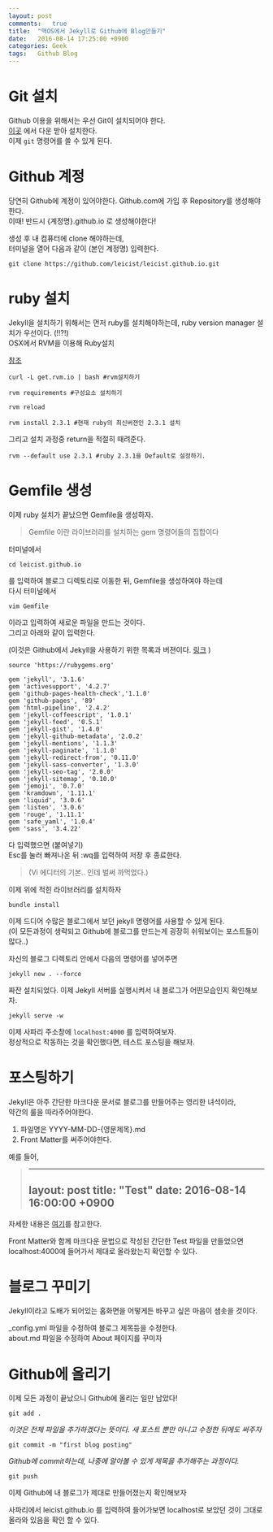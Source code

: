 ```yaml
---
layout:	post
comments:	true
title:	"맥OS에서 Jekyll로 Github에 Blog만들기"
date:	2016-08-14 17:25:00 +0900
categories:	Geek
tags:	Github Blog
---
```



# Git 설치
Github 이용을 위해서는 우선 Git이 설치되어야 한다.  
[이곳](https://git-scm.com/download/mac) 에서 다운 받아 설치한다.  
이제 `git` 명령어를 쓸 수 있게 된다.


  
# Github 계정
당연히 Github에 계정이 있어야한다. Github.com에 가입 후 Repository를 생성해야한다.  
이때! 반드시 {계정명}.github.io 로 생성해야한다!


생성 후 내 컴퓨터에 clone 해야하는데,  
터미널을 열어 다음과 같이 (본인 계정명) 입력한다.

	git clone https://github.com/leicist/leicist.github.io.git


  
# ruby 설치
Jekyll을 설치하기 위해서는 먼저 ruby를 설치해야하는데, ruby version manager 설치가 우선이다. (!!?!)  
OSX에서 RVM을 이용해 Ruby설치

[참조](blog.grotesq.com/post/263)


	curl -L get.rvm.io | bash #rvm설치하기
	
	rvm requirements #구성요소 설치하기

	rvm reload

	rvm install 2.3.1 #현재 ruby의 최신버젼인 2.3.1 설치



그리고 설치 과정중 return을 적절히 때려준다.

	rvm --default use 2.3.1 #ruby 2.3.1을 Default로 설정하기.

  
# Gemfile 생성
이제 ruby 설치가 끝났으면 Gemfile을 생성하자.

>Gemfile 이란 라이브러리를 설치하는 gem 명령어들의 집합이다

터미널에서 

	cd leicist.github.io

를 입력하여 블로그 디렉토리로 이동한 뒤, Gemfile을 생성하여야 하는데  
다시 터미널에서

	vim Gemfile

이라고 입력하여 새로운 파일을 만드는 것이다.  
그리고 아래와 같이 입력한다.

(이것은 Github에서 Jekyll을 사용하기 위한 목록과 버젼이다. [링크](https://pages.github.com/versions/) )



	source 'https://rubygems.org'

	gem 'jekyll', '3.1.6'
	gem 'activesupport', '4.2.7'
	gem 'github-pages-health-check','1.1.0' 
	gem 'github-pages', '89'
	gem 'html-pipeline', '2.4.2'
	gem 'jekyll-coffeescript', '1.0.1'
	gem 'jekyll-feed', '0.5.1'
	gem 'jekyll-gist', '1.4.0'
	gem 'jekyll-github-metadata', '2.0.2'
	gem 'jekyll-mentions', '1.1.3'
	gem 'jekyll-paginate', '1.1.0'
	gem 'jekyll-redirect-from', '0.11.0'
	gem 'jekyll-sass-converter', '1.3.0'
	gem 'jekyll-seo-tag', '2.0.0'
	gem 'jekyll-sitemap', '0.10.0'
	gem 'jemoji', '0.7.0'
	gem 'kramdown', '1.11.1'
	gem 'liquid', '3.0.6'
	gem 'listen', '3.0.6'
	gem 'rouge', '1.11.1'
	gem 'safe_yaml', '1.0.4'
	gem 'sass', '3.4.22'


다 입력했으면 (붙여넣기)  
Esc를 눌러 빠져나온 뒤 :wq를 입력하여 저장 후 종료한다.

> (Vi 에디터의 기본.. 인데 벌써 까먹었다.)

이제 위에 적힌 라이브러리를 설치하자

	bundle install

이제 드디어 수많은 블로그에서 보던 jekyll 명령어를 사용할 수 있게 된다.  
(이 모든과정이 생략되고 Github에 블로그를 만드는게 굉장히 쉬워보이는 포스트들이 많다..)

자신의 블로그 디렉토리 안에서 다음의 명령어를 넣어주면

	jekyll new . --force

짜잔 설치되었다. 이제 Jekyll 서버를 실행시켜서 내 블로그가 어떤모습인지 확인해보자.

	jekyll serve -w

이제 사파리 주소창에 `localhost:4000` 를 입력하여보자.  
정상적으로 작동하는 것을 확인했다면, 테스트 포스팅을 해보자.

  
# 포스팅하기
Jekyll은 아주 간단한 마크다운 문서로 블로그를 만들어주는 영리한 녀석이라,  
약간의 룰을 따라주어야한다.

1. 파일명은 YYYY-MM-DD-{영문제목}.md
2. Front Matter를 써주어야한다.

예를 들어,

>	---
>	layout:	post
>	title:	"Test"
>	date:	2016-08-14 16:00:00 +0900
>	---

자세한 내용은 [여기](http://jekyllrb.com/docs/frontmatter/)를 참고한다.

Front Matter와 함께 마크다운 문법으로 작성된 간단한 Test 파일을 만들었으면  
localhost:4000에 들어가서 제대로 올라왔는지 확인할 수 있다.

  
# 블로그 꾸미기
Jekyll이라고 도배가 되어있는 홈화면을 어떻게든 바꾸고 싶은 마음이 샘솟을 것이다.

_config.yml 파일을 수정하여 블로그 제목등을 수정한다.  
about.md 파일을 수정하여 About 페이지를 꾸미자

  
# Github에 올리기
이제 모든 과정이 끝났으니 Github에 올리는 일만 남았다!

	git add .
	
*이것은 전체 파일을 추가하겠다는 뜻이다. 새 포스트 뿐만 아니고 수정한 뒤에도 써주자*

	git commit -m "first blog posting"
	
*Github에 commit하는데, 나중에 알아볼 수 있게 제목을 추가해주는 과정이다.*

	git push

이제 Github에 내 블로그가 제대로 만들어졌는지 확인해보자

사파리에서 leicist.github.io 를 입력하여 들어가보면 localhost로 보았던 것이 그대로 올라와 있음을 확인 할 수 있다.

